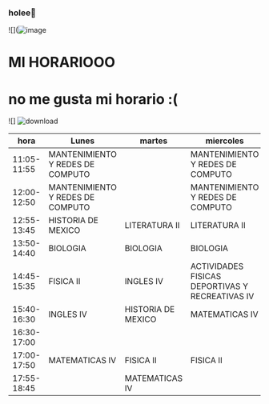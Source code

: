 ### holee👋

<!--
**keyramoralesm/keyramoralesm** is a ✨ _special_ ✨ repository because its `README.md` (this file) appears on your GitHub profile.


- 🔭 cuarto semestre de preparatoria
- 🌱 I’m currently learning ...
- 👯 estudio en la PFLC
- 🤔 estudio TIC´S
- 💬 ig: @keyo._.o
- 📫 a20989@lazarocardenas.edu.mx
- 😄 Pronouns: she/it
-->
![](![image](https://user-images.githubusercontent.com/113654691/218570350-3b6bfb67-345a-42be-9387-1cf0ef6b99fa.png)

# MI HORARIOOO
# no me gusta mi horario :(
![] ![download](https://user-images.githubusercontent.com/113654691/219147047-7ce32486-2ce3-4d9b-82f5-7bbfebcfed98.jpg)


| hora         | Lunes                            | martes             | miercoles                                       | jueves                | viernes               |
|--------------|----------------------------------|--------------------|-------------------------------------------------|-----------------------|-----------------------|
| 11:05- 11:55 | MANTENIMIENTO Y REDES DE COMPUTO |                    | MANTENIMIENTO Y REDES DE COMPUTO                |                       |                       |
| 12:00- 12:50 | MANTENIMIENTO Y REDES DE COMPUTO |                    | MANTENIMIENTO Y REDES DE COMPUTO                |                       | COMUNIDADES VIRTUALES |
| 12:55- 13:45 | HISTORIA DE MEXICO               | LITERATURA II      | LITERATURA II                                   | COMUNIDADES VIRTUALES | COMUNIDADES VIRTUALES |
| 13:50- 14:40 | BIOLOGIA                         | BIOLOGIA           | BIOLOGIA                                        | BIOLOGIA              | LITERATURA II         |
| 14:45- 15:35 | FISICA II                        | INGLES IV          | ACTIVIDADES FISICAS DEPORTIVAS Y RECREATIVAS IV | HISTORIA DE MEXICO    | MATEMATICAS IV        |
| 15:40- 16:30 | INGLES IV                        | HISTORIA DE MEXICO | MATEMATICAS IV                                  | MATEMATICAS IV        | INGLES IV             |
| 16:30- 17:00 |                                  |                    |                                                 |                       |                       |
| 17:00- 17:50 | MATEMATICAS IV                   | FISICA II          | FISICA II                                       | FISICA II             | FISICA II             |
| 17:55- 18:45 |                                  | MATEMATICAS IV     |                                                 | ORIENTACION EDUCATIVA |                       |
